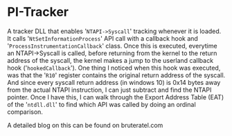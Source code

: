 # PI-Tracker

A tracker DLL that enables '`NTAPI->Syscall`' tracking whenever it is loaded. It calls '`NtSetInformationProcess`' API call with a callback hook and '`ProcessInstrumentationCallback`' class. Once this is executed, everytime an NTAPI->Syscall is called, before returning from the kernel to the return address of the syscall, the kernel makes a jump to the userland callback hook ('`hookedCallback`'). One thing I noticed when this hook was executed, was that the '`R10`' register contains the original return address of the syscall. And since every syscall return address (in windows 10) is 0x14 bytes away from the actual NTAPI instruction, I can just subtract and find the NTAPI pointer. Once I have this, I can walk through the Export Address Table (EAT) of the '`ntdll.dll`' to find which API was called by doing an ordinal comparison. 

A detailed blog on this can be found on bruteratel.com